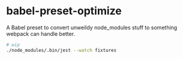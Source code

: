 # babel-preset-optimize

A Babel preset to convert unweildy node_modules stuff to something webpack can handle better.


```sh
# wip
./node_modules/.bin/jest --watch fixtures
```